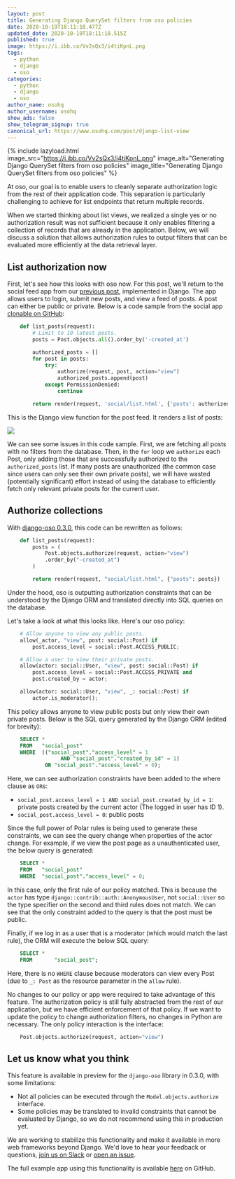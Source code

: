 ```yaml
---
layout: post
title: Generating Django QuerySet filters from oso policies
date: 2020-10-19T18:11:18.477Z
updated_date: 2020-10-19T18:11:18.515Z
published: true
image: https://i.ibb.co/Vv2sQx3/i4tiKpnL.png
tags:
  - python
  - django
  - oso
categories:
  - python
  - django
  - oso
author_name: osohq
author_username: osohq
show_ads: false
show_telegram_signup: true
canonical_url: https://www.osohq.com/post/django-list-view
---
```

{% include lazyload.html image_src="https://i.ibb.co/Vv2sQx3/i4tiKpnL.png" image_alt="Generating Django QuerySet filters from oso policies" image_title="Generating Django QuerySet filters from oso policies" %}

At oso, our goal is to enable users to cleanly separate authorization logic from the rest of their application code. This separation is particularly challenging to achieve for list endpoints that return multiple records.

When we started thinking about list views, we realized a single yes or no authorization result was not sufficient because it only enables filtering a collection of records that are already in the application. Below, we will discuss a solution that allows authorization rules to output filters that can be evaluated more efficiently at the data retrieval layer.

## List authorization now

First, let's see how this looks with oso now. For this post, we'll return to the social feed app from our [previous post](https://www.osohq.com/post/django-access-control), implemented in Django. The app allows users to login, submit new posts, and view a feed of posts. A post can either be public or private. Below is a code sample from the social app [clonable on GitHub](https://github.com/osohq/oso-social-django):

```python
    def list_posts(request):
        # Limit to 10 latest posts.
        posts = Post.objects.all().order_by('-created_at')

        authorized_posts = []
        for post in posts:
            try:
                authorize(request, post, action="view")
                authorized_posts.append(post)
            except PermissionDenied:
                continue

        return render(request, 'social/list.html', {'posts': authorized_posts})
```

This is the Django view function for the post feed. It renders a list of posts:

![](https://images.osohq.com/django-list-view/Draft%20926a9044929f4c28b5bfb0ed665de88a/Screen_Shot_2020-09-10_at_12.25.55_PM.png)

We can see some issues in this code sample. First, we are fetching all posts with no filters from the database. Then, in the `for` loop we `authorize` each Post, only adding those that are successfully authorized to the `authorized_posts` list. If many posts are unauthorized (the common case since users can only see their own private posts), we will have wasted (potentially significant) effort instead of using the database to efficiently fetch only relevant private posts for the current user.

## Authorize collections

With [django-oso 0.3.0](https://docs.osohq.com/using/frameworks/django.html), this code can be rewritten as follows:

```python
    def list_posts(request):
        posts = (
            Post.objects.authorize(request, action="view")
            .order_by("-created_at")
        )

        return render(request, "social/list.html", {"posts": posts})
```

Under the hood, oso is outputting authorization constraints that can be understood by the Django ORM and translated directly into SQL queries on the database.

Let's take a look at what this looks like. Here's our oso policy:

```python
    # Allow anyone to view any public posts.
    allow(_actor, "view", post: social::Post) if
        post.access_level = social::Post.ACCESS_PUBLIC;

    # Allow a user to view their private posts.
    allow(actor: social::User, "view", post: social::Post) if
        post.access_level = social::Post.ACCESS_PRIVATE and
        post.created_by = actor;

    allow(actor: social::User, "view", _: social::Post) if
        actor.is_moderator();
```

This policy allows anyone to view public posts but only view their own private posts. Below is the SQL query generated by the Django ORM (edited for brevity):

```sql
    SELECT *
    FROM   "social_post" 
    WHERE  (("social_post"."access_level" = 1 
                 AND "social_post"."created_by_id" = 1) 
            OR "social_post"."access_level" = 0);
```

Here, we can see authorization constraints have been added to the where clause as `OR`s:

*   `social_post.access_level = 1 AND social_post.created_by_id = 1`: private posts created by the current actor (The logged in user has ID 1).
*   `social_post.access_level = 0`: public posts

Since the full power of Polar rules is being used to generate these constraints, we can see the query change when properties of the actor change. For example, if we view the post page as a unauthenticated user, the below query is generated:

```sql
    SELECT *
    FROM   "social_post" 
    WHERE  "social_post"."access_level" = 0;
```

In this case, only the first rule of our policy matched. This is because the `actor` has type `django::contrib::auth::AnonymousUser`, not `social::User` so the type specifier on the second and third rules does not match. We can see that the only constraint added to the query is that the post must be public.

Finally, if we log in as a user that is a moderator (which would match the last rule), the ORM will execute the below SQL query:

```sql
    SELECT *
    FROM       "social_post";
```

Here, there is no `WHERE` clause because moderators can view every Post (due to `_: Post` as the resource parameter in the `allow` rule).

No changes to our policy or app were required to take advantage of this feature. The authorization policy is still fully abstracted from the rest of our application, but we have efficient enforcement of that policy. If we want to update the policy to change authorization filters, no changes in Python are necessary. The only policy interaction is the interface:

```python
    Post.objects.authorize(request, action="view")
```

## Let us know what you think

This feature is available in preview for the `django-oso` library in 0.3.0, with some limitations:

*   Not all policies can be executed through the `Model.objects.authorize` interface.
*   Some policies may be translated to invalid constraints that cannot be evaluated by Django, so we do not recommend using this in production yet.

We are working to stabilize this functionality and make it available in more web frameworks beyond Django. We'd love to hear your feedback or questions, [join us on Slack](http://join-slack.osohq.com/) or [open an issue](https://github.com/osohq/oso).

The full example app using this functionality is available [here](https://github.com/osohq/oso-social-django/tree/dhatch/partial) on GitHub.